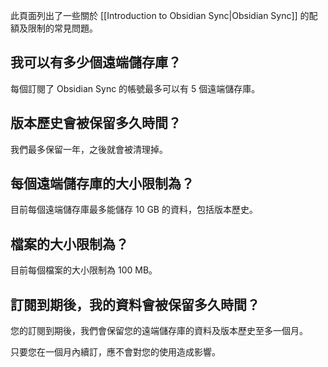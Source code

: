 此頁面列出了一些關於 [[Introduction to Obsidian Sync|Obsidian Sync]] 的配額及限制的常見問題。

## 我可以有多少個遠端儲存庫？

每個訂閱了 Obsidian Sync 的帳號最多可以有 5 個遠端儲存庫。

## 版本歷史會被保留多久時間？

我們最多保留一年，之後就會被清理掉。

## 每個遠端儲存庫的大小限制為？

目前每個遠端儲存庫最多能儲存 10 GB 的資料，包括版本歷史。

## 檔案的大小限制為？

目前每個檔案的大小限制為 100 MB。

## 訂閱到期後，我的資料會被保留多久時間？

您的訂閱到期後，我們會保留您的遠端儲存庫的資料及版本歷史至多一個月。

只要您在一個月內續訂，應不會對您的使用造成影響。